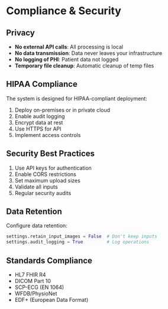 
# Compliance & Security

## Privacy

- **No external API calls**: All processing is local
- **No data transmission**: Data never leaves your infrastructure
- **No logging of PHI**: Patient data not logged
- **Temporary file cleanup**: Automatic cleanup of temp files

## HIPAA Compliance

The system is designed for HIPAA-compliant deployment:

1. Deploy on-premises or in private cloud
2. Enable audit logging
3. Encrypt data at rest
4. Use HTTPS for API
5. Implement access controls

## Security Best Practices

1. Use API keys for authentication
2. Enable CORS restrictions
3. Set maximum upload sizes
4. Validate all inputs
5. Regular security audits

## Data Retention

Configure data retention:

```python
settings.retain_input_images = False  # Don't keep inputs
settings.audit_logging = True         # Log operations
```

## Standards Compliance

- HL7 FHIR R4
- DICOM Part 10
- SCP-ECG (EN 1064)
- WFDB/PhysioNet
- EDF+ (European Data Format)

